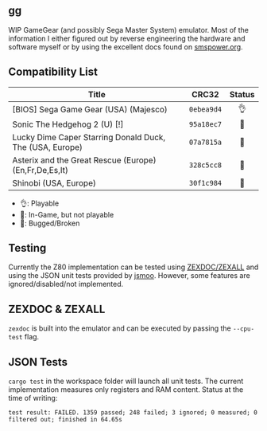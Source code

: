 ## gg
WIP GameGear (and possibly Sega Master System) emulator. Most of the information I either figured out by reverse engineering
the hardware and software myself or by using the excellent docs found on [smspower.org](https://www.smspower.org/).

## Compatibility List
| **Title**                                                | **CRC32**  | **Status** |
| -------------------------------------------------------- | :--------: | :--------: |
| [BIOS] Sega Game Gear (USA) (Majesco)                    | `0ebea9d4` |     👌      |
| Sonic The Hedgehog 2 (U) [!]                             | `95a18ec7` |     🐣      |
| Lucky Dime Caper Starring Donald Duck, The (USA, Europe) | `07a7815a` |     🐣      |
| Asterix and the Great Rescue (Europe) (En,Fr,De,Es,It)   | `328c5cc8` |     🐞      |
| Shinobi (USA, Europe)                                    | `30f1c984` |     🐞      |

* 👌: Playable
* 🐣: In-Game, but not playable
* 🐞: Bugged/Broken

## Testing
Currently the Z80 implementation can be tested using [ZEXDOC/ZEXALL](https://github.com/maxim-zhao/zexall-smsjsm) and using the JSON unit tests 
provided by [jsmoo](https://github.com/raddad772/jsmoo/tree/main/misc/tests/GeneratedTests/z80/v1). However, some features are ignored/disabled/not implemented.

## ZEXDOC & ZEXALL
`zexdoc` is built into the emulator and can be executed by passing the `--cpu-test` flag.

## JSON Tests
`cargo test` in the workspace folder will launch all unit tests. The current implementation measures only registers and RAM content. Status at the time of writing:  
```
test result: FAILED. 1359 passed; 248 failed; 3 ignored; 0 measured; 0 filtered out; finished in 64.65s
```